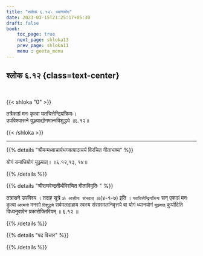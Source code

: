 ```yaml
---
title: "श्लोक ६.१२- ध्यानयोग"
date: 2023-03-15T21:25:17+05:30
draft: false
book:
    toc_page: true
    next_page: shloka13
    prev_page: shloka11
    menu : geeta_menu
---
```




## श्लोक ६.१२ {class=text-center}

<br/>

{{< shloka  "0"  >}}

तत्रैकाग्रं मनः कृत्वा यतचित्तेन्द्रियक्रियः।   
उपविश्यासने युञ्ज्याद्योगमात्मविशुद्धये ॥६.१२॥

{{< /shloka >}}

---


{{% details "श्रीमन्मध्वाचार्यभगवत्पादाचर्य विरचित  गीताभाष्य" %}}

योगं समाधियोगं युञ्ज्यात्। ॥६.१२,१३, १४॥

{{% /details %}}



{{% details "श्रीराघवेन्द्रतीर्थविरचित गीताविवृतिः " %}}

तत्रासने उपविश्य । तदाह सूत्रे `ॐ आसीनः संभवात्‌ ॐ`(४-१-७)
इति । `यतचित्तेन्द्रियक्रियः` सन्‌ एकाग्रं मनः कृत्वा `आत्मनो` मनसो `विशुद्धये`
सर्वमलदाहाय स्वस्य संसारमलनिवृत्तये वा योगं ध्यानयोगं `युञ्ज्यात्‌` कुर्यादिति
विध्यनुवादेन प्रकारोक्तिरियम्‌ ॥ ६.१२ ॥


{{% /details %}}



{{% details "पद विचार" %}}


{{% /details %}}
